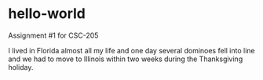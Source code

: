 # hello-world
Assignment #1 for CSC-205

I lived in Florida almost all my life and one day several dominoes fell into line and we had to move to Illinois within two weeks during the Thanksgiving holiday.
